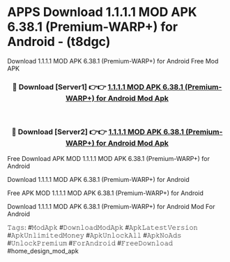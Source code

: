 # APPS Download 1.1.1.1 MOD APK 6.38.1 (Premium-WARP+) for Android - (t8dgc)
Download 1.1.1.1 MOD APK 6.38.1 (Premium-WARP+) for Android Free Mod APK

<div align="center">
<h3>🔴 Download [Server1] 👉👉 <a href="https://apk-comot.site?title=1.1.1.1_MOD_APK_6.38.1_(Premium-WARP+)_for_Android">1.1.1.1 MOD APK 6.38.1 (Premium-WARP+) for Android Mod Apk</a></h3><br>

<h3>🔴 Download [Server2] 👉👉 <a href="https://apk-comot.site?title=1.1.1.1_MOD_APK_6.38.1_(Premium-WARP+)_for_Android">1.1.1.1 MOD APK 6.38.1 (Premium-WARP+) for Android Mod Apk</a></h3>
</div>


Free Download APK MOD 1.1.1.1 MOD APK 6.38.1 (Premium-WARP+) for Android

Download 1.1.1.1 MOD APK 6.38.1 (Premium-WARP+) for Android 

Free APK MOD 1.1.1.1 MOD APK 6.38.1 (Premium-WARP+) for Android 

Download 1.1.1.1 MOD APK 6.38.1 (Premium-WARP+) for Android Mod For Android

𝚃𝚊𝚐𝚜: #𝙼𝚘𝚍𝙰𝚙𝚔 #𝙳𝚘𝚠𝚗𝚕𝚘𝚊𝚍𝙼𝚘𝚍𝙰𝚙𝚔 #𝙰𝚙𝚔𝙻𝚊𝚝𝚎𝚜𝚝𝚅𝚎𝚛𝚜𝚒𝚘𝚗 #𝙰𝚙𝚔𝚄𝚗𝚕𝚒𝚖𝚒𝚝𝚎𝚍𝙼𝚘𝚗𝚎𝚢 #𝙰𝚙𝚔𝚄𝚗𝚕𝚘𝚌𝚔𝙰𝚕𝚕 #𝙰𝚙𝚔𝙽𝚘𝙰𝚍𝚜 #𝚄𝚗𝚕𝚘𝚌𝚔𝙿𝚛𝚎𝚖𝚒𝚞𝚖 #𝙵𝚘𝚛𝙰𝚗𝚍𝚛𝚘𝚒𝚍 #𝙵𝚛𝚎𝚎𝙳𝚘𝚠𝚗𝚕𝚘𝚊𝚍 #home_design_mod_apk